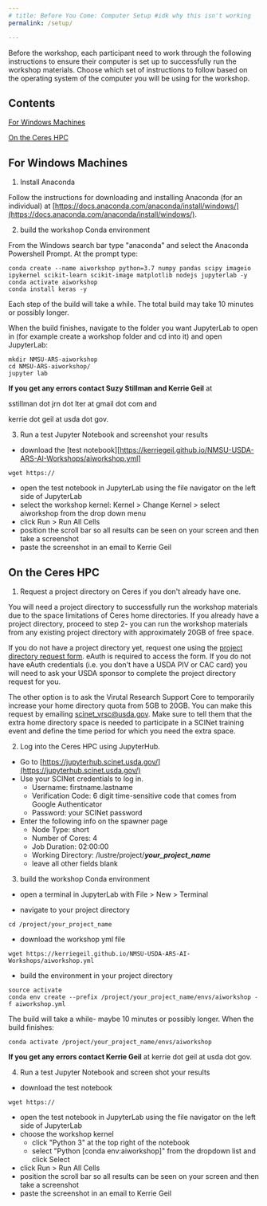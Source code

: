 ```yaml
---
# title: Before You Come: Computer Setup #idk why this isn't working
permalink: /setup/

---
```



Before the workshop, each participant need to work through the following instructions to ensure their computer is set up to successfully run the workshop materials. Choose which set of instructions to follow based on the operating system of the computer you will be using for the workshop.

## Contents 

[For Windows Machines](#for-windows-machines)

[On the Ceres HPC](#on-the-ceres-hpc)


## For Windows Machines
1) Install Anaconda

  Follow the instructions for downloading and installing Anaconda (for an individual) at [https://docs.anaconda.com/anaconda/install/windows/](https://docs.anaconda.com/anaconda/install/windows/).
    
2) build the workshop Conda environment

  From the Windows search bar type "anaconda" and select the Anaconda Powershell Prompt. At the prompt type:
  
  ```
  conda create --name aiworkshop python=3.7 numpy pandas scipy imageio ipykernel scikit-learn scikit-image matplotlib nodejs jupyterlab -y
  conda activate aiworkshop
  conda install keras -y
  ```
    
  Each step of the build will take a while. The total build may take 10 minutes or possibly longer. 
    
  When the build finishes, navigate to the folder you want JupyterLab to open in (for example create a workshop folder and cd into it) and open JupyterLab:
  
  ```
  mkdir NMSU-ARS-aiworkshop
  cd NMSU-ARS-aiworkshop/
  jupyter lab
  ```
  
  **If you get any errors contact Suzy Stillman and Kerrie Geil** at 
  
  sstillman dot jrn dot lter at gmail dot com and
   
  kerrie dot geil at usda dot gov.
        
3) Run a test Jupyter Notebook and screenshot your results  

  - download the [test notebook][https://kerriegeil.github.io/NMSU-USDA-ARS-AI-Workshops/aiworkshop.yml]
  ```
  wget https://
  ```
   - open the test notebook in JupyterLab using the file navigator on the left side of JupyterLab
   - select the workshop kernel: Kernel > Change Kernel > select aiworkshop from the drop down menu 
   - click Run > Run All Cells
   - position the scroll bar so all results can be seen on your screen and then take a screenshot
   - paste the screenshot in an email to Kerrie Geil
    

## On the Ceres HPC

1) Request a project directory on Ceres if you don't already have one.

  You will need a project directory to successfully run the workshop materials due to the space limitations of Ceres home directories. If you already have a project directory, proceed to step 2- you can run the workshop materials from any existing project directory with approximately 20GB of free space.
  
  If you do not have a project directory yet, request one using the [project directory request form](https://scinet.usda.gov/support/request-storage). eAuth is required to access the form. If you do not have eAuth credentials (i.e. you don't have a USDA PIV or CAC card) you will need to ask your USDA sponsor to complete the project directory request for you. 
  
  The other option is to ask the Virutal Research Support Core to temporarily increase your home directory quota from 5GB to 20GB. You can make this request by emailing scinet_vrsc@usda.gov. Make sure to tell them that the extra home directory space is needed to participate in a SCINet training event and define the time period for which you need the extra space.

2) Log into the Ceres HPC using JupyterHub.
  - Go to [https://jupyterhub.scinet.usda.gov/](https://jupyterhub.scinet.usda.gov/)
  - Use your SCINet credentials to log in.
    - Username: firstname.lastname 
    - Verification Code: 6 digit time-sensitive code that comes from Google Authenticator
    - Password: your SCINet password
  - Enter the following info on the spawner page
    - Node Type: short
    - Number of Cores: 4
    - Job Duration: 02:00:00
    - Working Directory: /lustre/project/***your_project_name***
    - leave all other fields blank

3) build the workshop Conda environment
  - open a terminal in JupyterLab with File > New > Terminal
  
  - navigate to your project directory
  ```
  cd /project/your_project_name
  ```
  
  - download the workshop yml file
  ```
  wget https://kerriegeil.github.io/NMSU-USDA-ARS-AI-Workshops/aiworkshop.yml
  ```
  
  - build the environment in your project directory
  ```
  source activate
  conda env create --prefix /project/your_project_name/envs/aiworkshop -f aiworkshop.yml
  ```
  
  The build will take a while- maybe 10 minutes or possibly longer. When the build finishes:
  ```
  conda activate /project/your_project_name/envs/aiworkshop
  ```
  
  **If you get any errors contact Kerrie Geil** at kerrie dot geil at usda dot gov.
  
4) Run a test Jupyter Notebook and screen shot your results
  - download the test notebook
  ```
  wget https://
  ```
  - open the test notebook in JupyterLab using the file navigator on the left side of JupyterLab
  - choose the workshop kernel 
    - click "Python 3" at the top right of the notebook
    - select "Python [conda env:aiworkshop]" from the dropdown list and click Select
  - click Run > Run All Cells
  - position the scroll bar so all results can be seen on your screen and then take a screenshot
  - paste the screenshot in an email to Kerrie Geil

